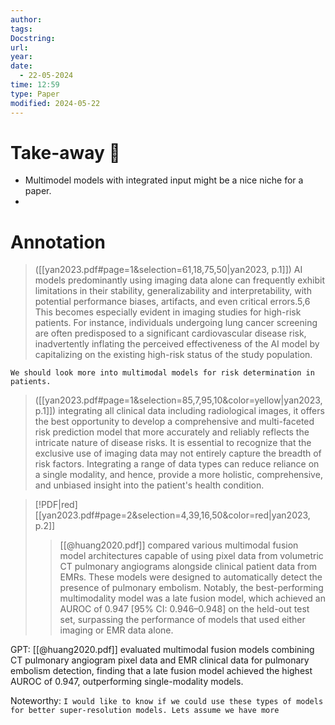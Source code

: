 ```yaml
---
author: 
tags: 
Docstring: 
url: 
year: 
date:
  - 22-05-2024
time: 12:59
type: Paper
modified: 2024-05-22
---
```

# Take-away 🥡
- Multimodel models with integrated input might be a nice niche for a paper. 
- 
# Annotation
> ([[yan2023.pdf#page=1&selection=61,18,75,50|yan2023, p.1]])
> AI models predominantly using imaging data alone can frequently exhibit limitations in their stability, generalizability and interpretability, with potential performance biases, artifacts, and even critical errors.5,6 This becomes especially evident in imaging studies for high-risk patients. For instance, individuals undergoing lung cancer screening are often predisposed to a significant cardiovascular disease risk, inadvertently inflating the perceived effectiveness of the AI model by capitalizing on the existing high-risk status of the study population.

`We should look more into multimodal models for risk determination in patients.` 

> ([[yan2023.pdf#page=1&selection=85,7,95,10&color=yellow|yan2023, p.1]])
> integrating all clinical data including radiological images, it offers the best opportunity to develop a comprehensive and multi-faceted risk prediction model that more accurately and reliably reflects the intricate nature of disease risks. It is essential to recognize that the exclusive use of imaging data may not entirely capture the breadth of risk factors. Integrating a range of data types can reduce reliance on a single modality, and hence, provide a more holistic, comprehensive, and unbiased insight into the patient's health condition.

> [!PDF|red] [[yan2023.pdf#page=2&selection=4,39,16,50&color=red|yan2023, p.2]]
> >  [[@huang2020.pdf]] compared various multimodal fusion model architectures capable of using pixel data from volumetric CT pulmonary angiograms alongside clinical patient data from EMRs. These models were designed to automatically detect the presence of pulmonary embolism. Notably, the best-performing multimodality model was a late fusion model, which achieved an AUROC of 0.947 [95% CI: 0.946–0.948] on the held-out test set, surpassing the performance of models that used either imaging or EMR data alone.

GPT: [[@huang2020.pdf]] evaluated multimodal fusion models combining CT pulmonary angiogram pixel data and EMR clinical data for pulmonary embolism detection, finding that a late fusion model achieved the highest AUROC of 0.947, outperforming single-modality models.

Noteworthy: `I would like to know if we could use these types of models for better super-resolution models. Lets assume we have more `

